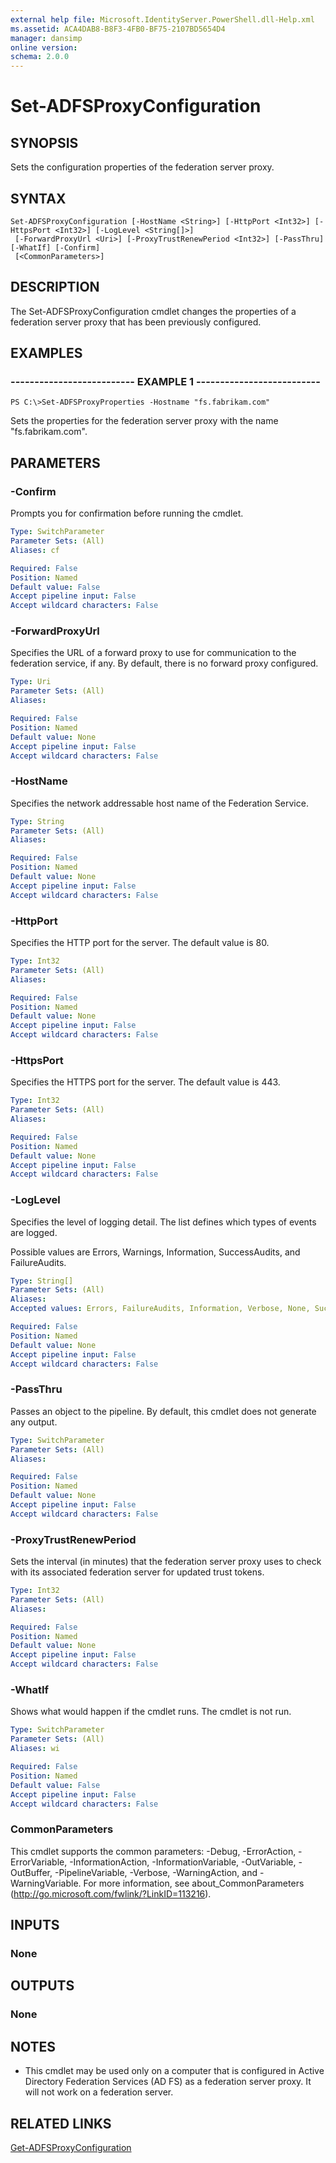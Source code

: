 ```yaml
---
external help file: Microsoft.IdentityServer.PowerShell.dll-Help.xml
ms.assetid: ACA4DAB8-B8F3-4FB0-BF75-2107BD5654D4
manager: dansimp
online version: 
schema: 2.0.0
---
```


# Set-ADFSProxyConfiguration

## SYNOPSIS
Sets the configuration properties of the federation server proxy.

## SYNTAX

```
Set-ADFSProxyConfiguration [-HostName <String>] [-HttpPort <Int32>] [-HttpsPort <Int32>] [-LogLevel <String[]>]
 [-ForwardProxyUrl <Uri>] [-ProxyTrustRenewPeriod <Int32>] [-PassThru] [-WhatIf] [-Confirm]
 [<CommonParameters>]
```

## DESCRIPTION
The Set-ADFSProxyConfiguration cmdlet changes the properties of a federation server proxy that has been previously configured.

## EXAMPLES

### -------------------------- EXAMPLE 1 --------------------------
```
PS C:\>Set-ADFSProxyProperties -Hostname "fs.fabrikam.com"
```

Sets the properties for the federation server proxy with the name "fs.fabrikam.com".

## PARAMETERS

### -Confirm
Prompts you for confirmation before running the cmdlet.

```yaml
Type: SwitchParameter
Parameter Sets: (All)
Aliases: cf

Required: False
Position: Named
Default value: False
Accept pipeline input: False
Accept wildcard characters: False
```

### -ForwardProxyUrl
Specifies the URL of a forward proxy to use for communication to the federation service, if any.
By default, there is no forward proxy configured.

```yaml
Type: Uri
Parameter Sets: (All)
Aliases: 

Required: False
Position: Named
Default value: None
Accept pipeline input: False
Accept wildcard characters: False
```

### -HostName
Specifies the network addressable host name of the Federation Service.

```yaml
Type: String
Parameter Sets: (All)
Aliases: 

Required: False
Position: Named
Default value: None
Accept pipeline input: False
Accept wildcard characters: False
```

### -HttpPort
Specifies the HTTP port for the server.
The default value is 80.

```yaml
Type: Int32
Parameter Sets: (All)
Aliases: 

Required: False
Position: Named
Default value: None
Accept pipeline input: False
Accept wildcard characters: False
```

### -HttpsPort
Specifies the HTTPS port for the server.
The default value is 443.

```yaml
Type: Int32
Parameter Sets: (All)
Aliases: 

Required: False
Position: Named
Default value: None
Accept pipeline input: False
Accept wildcard characters: False
```

### -LogLevel
Specifies the level of logging detail.
The list defines which types of events are logged.

Possible values are Errors, Warnings, Information, SuccessAudits, and FailureAudits.

```yaml
Type: String[]
Parameter Sets: (All)
Aliases: 
Accepted values: Errors, FailureAudits, Information, Verbose, None, SuccessAudits, Warnings

Required: False
Position: Named
Default value: None
Accept pipeline input: False
Accept wildcard characters: False
```

### -PassThru
Passes an object to the pipeline.
By default, this cmdlet does not generate any output.

```yaml
Type: SwitchParameter
Parameter Sets: (All)
Aliases: 

Required: False
Position: Named
Default value: None
Accept pipeline input: False
Accept wildcard characters: False
```

### -ProxyTrustRenewPeriod
Sets the interval (in minutes) that the federation server proxy uses to check with its associated federation server for updated trust tokens.

```yaml
Type: Int32
Parameter Sets: (All)
Aliases: 

Required: False
Position: Named
Default value: None
Accept pipeline input: False
Accept wildcard characters: False
```

### -WhatIf
Shows what would happen if the cmdlet runs.
The cmdlet is not run.

```yaml
Type: SwitchParameter
Parameter Sets: (All)
Aliases: wi

Required: False
Position: Named
Default value: False
Accept pipeline input: False
Accept wildcard characters: False
```

### CommonParameters
This cmdlet supports the common parameters: -Debug, -ErrorAction, -ErrorVariable, -InformationAction, -InformationVariable, -OutVariable, -OutBuffer, -PipelineVariable, -Verbose, -WarningAction, and -WarningVariable. For more information, see about_CommonParameters (http://go.microsoft.com/fwlink/?LinkID=113216).

## INPUTS

### None

## OUTPUTS

### None

## NOTES
* This cmdlet may be used only on a computer that is configured in Active Directory Federation Services (AD FS) as a federation server proxy. It will not work on a federation server.

## RELATED LINKS

[Get-ADFSProxyConfiguration](./Get-ADFSProxyConfiguration.md)

